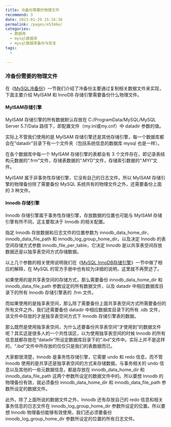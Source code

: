 ```yaml
---
title: 冷备份需要的物理文件
recommend: 3
date: 2023-01-29 15:16:36
permalink: /pages/e5346e/
categories:
  - 数据库
  - mysql数据库
  - mysql数据库备份与恢复
tags:
  - 
 
---
```

### 冷备份需要的物理文件

在《[MySQL冷备份](http://c.biancheng.net/view/vip_8363.html)》一节我们介绍了冷备份主要通过复制相关数据文件来实现，下面主要介绍 MyISAM 和 InnoDB 存储引擎需要备份什么物理文件。  

#### MyISAM存储引擎

MyISAM 存储引擎的所有数据默认存放在 C:/ProgramData/MySQL/MySQL Server 5.7/Data 路径下，即配置文件（my.ini或my.cnf）中 datadir 参数的值。


实际上不管我们使用的是 MyISAM 存储引擎还是其他存储引擎，每一个数据库都会在“datadir”目录下有一个文件夹（包括系统信息的数据库 mysql 也是一样）。  

在各个数据库中每一个 MyISAM 存储引擎的表都会有 3 个文件存在，即记录表结构元数据的“.frm”文件，存储表数据的“.MYD”文件，存储索引数据的“.MYI”文件。  

MyISAM 属于非事务性存储引擎，它没有自己的日志文件。所以 MyISAM 存储引擎的物理备份除了需要备份 MySQL 系统共有的物理文件之外，还需要备份上面的 3 种文件。

#### Innodb 存储引擎

Innodb 存储引擎属于事务性存储引擎，存放数据的位置也可能与 MyISAM 存储引擎有所不同，这主要取决于 Innodb 的相关配置。  

指定 Innodb 存放数据和日志文件的位置参数为 innodb\_data\_home\_dir、innodb\_data\_file\_path 和 innodb\_log\_group\_home\_dir。以及决定 Innodb 的表空间存储方式参数 innodb\_file\_per\_table，它决定 Innodb 是以共享表空间存放数据还是以独享表空间方式存储数据。  

以上几个参数的相关使用说明我们在《[MySQL InnoDB存储引擎](http://c.biancheng.net/view/vip_8334.html)》一节中做了相应的解释，在 MySQL 的官方手册中也有较为详细的说明，这里就不再赘述了。  

如果使用的是共享表空间的存储方式，那么需要备份 innodb\_data\_home\_dir 和 innodb\_data\_file\_path 参数设定的所有数据文件，以及 datadir 中相应数据库目录下的所有 Innodb 存储引擎表的 .frm 文件。  

而如果使用的是独享表空间，那么除了需要备份上面共享表空间方式所需要备份的所有文件之外，我们还需要备份 datadir 中相应数据库目录下的所有 .idb 文件，该文件中存放的才是独享表空间方式下 Innodb 存储引擎表的数据。  

那么既然是使用独享表空间，为什么还要备份共享表空间“才使用到”的数据文件呢？其实这是很多人的一个共性误区，以为使用独享表空间的时候 Innodb 的所有信息就都存放在“datadir”所设定数据库目录下的“.ibd”文件中。实际上并不是这样的，“.ibd”文件中所存放的仅仅只是我们的表数据而已。  

大家都很清楚，Innodb 是事务性存储引擎，它需要 undo 和 redo 信息，而不管 Innodb 使用的是共享还是独享表空间的方式来存储数据。与事务相关的 undo 信息以及其他的一些元数据信息，都是存放在 innodb\_data\_home\_dir 和 innodb\_data\_file\_path 这两个参数所设定的数据文件中的。所以要想 Innodb 的物理备份有效，就必须备份 innodb\_data\_home\_dir 和 innodb\_data\_file\_path 参数所设定的数据文件。  

此外，除了上面所说的数据文件之外，Innodb 还有存放自己的 redo 信息和相关事务信息的日志文件在 innodb\_log\_group\_home\_dir 参数所设定的位置。所以要想 Innodb 物理备份能够有效使用，我们还必须要备份 innodb\_log\_group\_home\_dir 参数所设定的位置的所有日志文件。